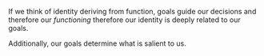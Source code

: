 ---
---
If we think of identity deriving from function, goals guide our decisions and therefore our *functioning* therefore our identity is deeply related to our goals.

Additionally, our goals determine what is salient to us.